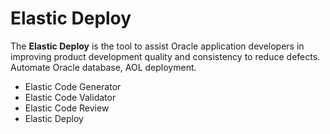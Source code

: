 # Elastic Deploy

The **Elastic Deploy** is the tool to assist Oracle application developers in improving product development quality and consistency to reduce defects. Automate Oracle database, AOL deployment.

- Elastic Code Generator
- Elastic Code Validator
- Elastic Code Review
- Elastic Deploy
